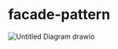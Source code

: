 # facade-pattern
![Untitled Diagram drawio](https://github.com/mhuseynn/facade-pattern/assets/141039471/d0771c25-73ff-4003-8f59-660bf5fabc52)
